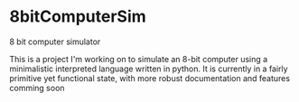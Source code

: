 # 8bitComputerSim
8 bit computer simulator

This is a project I'm working on to simulate an 8-bit computer using a minimalistic interpreted language written in python.
It is currently in a fairly primitive yet functional state, with more robust documentation and features comming soon
